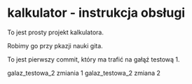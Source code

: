 # kalkulator - instrukcja obsługi

To jest prosty projekt kalkulatora.

Robimy go przy pkazji nauki gita.

To jest pierwszy commit, który ma trafić na gałąź testową 1.

galaz_testowa_2 zmiania 1
galaz_testowa_2 zmiana 2